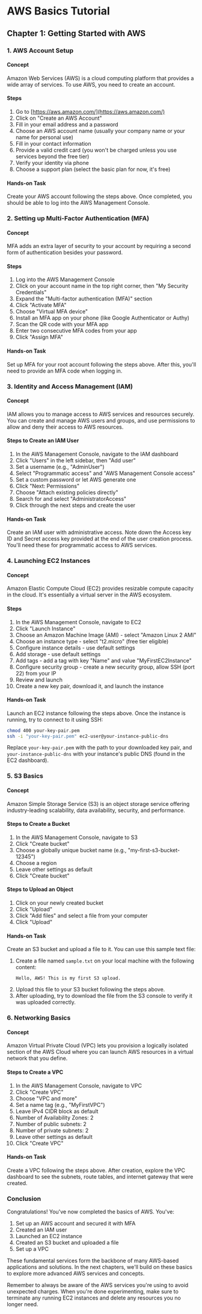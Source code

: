 
# AWS Basics Tutorial

## Chapter 1: Getting Started with AWS

### 1. AWS Account Setup

#### Concept
Amazon Web Services (AWS) is a cloud computing platform that provides a wide array of services. To use AWS, you need to create an account.

#### Steps
1. Go to [https://aws.amazon.com/](https://aws.amazon.com/)
2. Click on "Create an AWS Account"
3. Fill in your email address and a password
4. Choose an AWS account name (usually your company name or your name for personal use)
5. Fill in your contact information
6. Provide a valid credit card (you won't be charged unless you use services beyond the free tier)
7. Verify your identity via phone
8. Choose a support plan (select the basic plan for now, it's free)

#### Hands-on Task
Create your AWS account following the steps above. Once completed, you should be able to log into the AWS Management Console.

### 2. Setting up Multi-Factor Authentication (MFA)

#### Concept
MFA adds an extra layer of security to your account by requiring a second form of authentication besides your password.

#### Steps
1. Log into the AWS Management Console
2. Click on your account name in the top right corner, then "My Security Credentials"
3. Expand the "Multi-factor authentication (MFA)" section
4. Click "Activate MFA"
5. Choose "Virtual MFA device"
6. Install an MFA app on your phone (like Google Authenticator or Authy)
7. Scan the QR code with your MFA app
8. Enter two consecutive MFA codes from your app
9. Click "Assign MFA"

#### Hands-on Task
Set up MFA for your root account following the steps above. After this, you'll need to provide an MFA code when logging in.

### 3. Identity and Access Management (IAM)

#### Concept
IAM allows you to manage access to AWS services and resources securely. You can create and manage AWS users and groups, and use permissions to allow and deny their access to AWS resources.

#### Steps to Create an IAM User
1. In the AWS Management Console, navigate to the IAM dashboard
2. Click "Users" in the left sidebar, then "Add user"
3. Set a username (e.g., "AdminUser")
4. Select "Programmatic access" and "AWS Management Console access"
5. Set a custom password or let AWS generate one
6. Click "Next: Permissions"
7. Choose "Attach existing policies directly"
8. Search for and select "AdministratorAccess"
9. Click through the next steps and create the user

#### Hands-on Task
Create an IAM user with administrative access. Note down the Access key ID and Secret access key provided at the end of the user creation process. You'll need these for programmatic access to AWS services.

### 4. Launching EC2 Instances

#### Concept
Amazon Elastic Compute Cloud (EC2) provides resizable compute capacity in the cloud. It's essentially a virtual server in the AWS ecosystem.

#### Steps
1. In the AWS Management Console, navigate to EC2
2. Click "Launch Instance"
3. Choose an Amazon Machine Image (AMI) - select "Amazon Linux 2 AMI"
4. Choose an instance type - select "t2.micro" (free tier eligible)
5. Configure instance details - use default settings
6. Add storage - use default settings
7. Add tags - add a tag with key "Name" and value "MyFirstEC2Instance"
8. Configure security group - create a new security group, allow SSH (port 22) from your IP
9. Review and launch
10. Create a new key pair, download it, and launch the instance

#### Hands-on Task
Launch an EC2 instance following the steps above. Once the instance is running, try to connect to it using SSH:

```bash
chmod 400 your-key-pair.pem
ssh -i "your-key-pair.pem" ec2-user@your-instance-public-dns
```

Replace `your-key-pair.pem` with the path to your downloaded key pair, and `your-instance-public-dns` with your instance's public DNS (found in the EC2 dashboard).

### 5. S3 Basics

#### Concept
Amazon Simple Storage Service (S3) is an object storage service offering industry-leading scalability, data availability, security, and performance.

#### Steps to Create a Bucket
1. In the AWS Management Console, navigate to S3
2. Click "Create bucket"
3. Choose a globally unique bucket name (e.g., "my-first-s3-bucket-12345")
4. Choose a region
5. Leave other settings as default
6. Click "Create bucket"

#### Steps to Upload an Object
1. Click on your newly created bucket
2. Click "Upload"
3. Click "Add files" and select a file from your computer
4. Click "Upload"

#### Hands-on Task
Create an S3 bucket and upload a file to it. You can use this sample text file:

1. Create a file named `sample.txt` on your local machine with the following content:
   ```
   Hello, AWS! This is my first S3 upload.
   ```
2. Upload this file to your S3 bucket following the steps above.
3. After uploading, try to download the file from the S3 console to verify it was uploaded correctly.

### 6. Networking Basics

#### Concept
Amazon Virtual Private Cloud (VPC) lets you provision a logically isolated section of the AWS Cloud where you can launch AWS resources in a virtual network that you define.

#### Steps to Create a VPC
1. In the AWS Management Console, navigate to VPC
2. Click "Create VPC"
3. Choose "VPC and more"
4. Set a name tag (e.g., "MyFirstVPC")
5. Leave IPv4 CIDR block as default
6. Number of Availability Zones: 2
7. Number of public subnets: 2
8. Number of private subnets: 2
9. Leave other settings as default
10. Click "Create VPC"

#### Hands-on Task
Create a VPC following the steps above. After creation, explore the VPC dashboard to see the subnets, route tables, and internet gateway that were created.

### Conclusion

Congratulations! You've now completed the basics of AWS. You've:
1. Set up an AWS account and secured it with MFA
2. Created an IAM user
3. Launched an EC2 instance
4. Created an S3 bucket and uploaded a file
5. Set up a VPC

These fundamental services form the backbone of many AWS-based applications and solutions. In the next chapters, we'll build on these basics to explore more advanced AWS services and concepts.

Remember to always be aware of the AWS services you're using to avoid unexpected charges. When you're done experimenting, make sure to terminate any running EC2 instances and delete any resources you no longer need.
